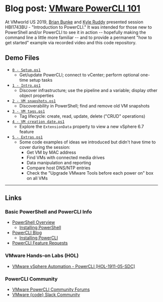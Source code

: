 # Blog post: [VMware PowerCLI 101](https://brianbunke.com/blog/2019/09/03/powercli-101)

At VMworld US 2019, [Brian Bunke](https://twitter.com/brianbunke) and [Kyle Ruddy](https://twitter.com/kmruddy) presented session HBI1743BU - "Introduction to PowerCLI." It was intended for those new to PowerShell and/or PowerCLI to see it in action -- hopefully making the command line a little more familiar -- and to provide a permanent "how to get started" example via recorded video and this code repository.

## Demo Files

- [`0 - Setup.ps1`](0%20-%20Setup.ps1)
  - Get/update PowerCLI; connect to vCenter; perform optional one-time setup tasks
- [`1 - Intro.ps1`](1%20-%20Intro.ps1)
  - Discover infrastructure; use the pipeline and a variable; display other object properties
- [`2 - VM snapshots.ps1`](2%20-%20VM%20snapshots.ps1)
  - Discoverability in PowerShell; find and remove old VM snapshots
- [`3 - VM tags.ps1`](3%20-%20VM%20tags.ps1)
  - Tag lifecycle: create, read, update, delete ("CRUD" operations)
- [`4 - VM creation date.ps1`](4%20-%20VM%20creation%20date.ps1)
  - Explore the `ExtensionData` property to view a new vSphere 6.7 feature
- [`5 - Extras.ps1`](5%20-%20Extras.ps1)
  - Some code examples of ideas we introduced but didn't have time to cover during the session:
    - Get VM by MAC address
    - Find VMs with connected media drives
    - Data manipulation and reporting
    - Compare host DNS/NTP entries
    - Check the "Upgrade VMware Tools before each power on" box on all VMs

---

## Links

### Basic PowerShell and PowerCLI Info

- [PowerShell Overview](https://docs.microsoft.com/en-us/powershell/scripting/overview)
  - [Installing PowerShell](https://docs.microsoft.com/en-us/powershell/scripting/install/installing-powershell)
- [PowerCLI Blog](https://blogs.vmware.com/PowerCLI/)
  - [Installing PowerCLI](https://blogs.vmware.com/PowerCLI/2017/05/powercli-6-5-1-install-walkthrough.html)
- [PowerCLI Feature Requests](https://powercli.ideas.aha.io)

### VMware Hands-on Labs (HOL)

- [VMware vSphere Automation - PowerCLI [HOL-1911-05-SDC]](labs.hol.vmware.com)

### PowerCLI Community

- [VMware PowerCLI Community Forums](https://vmware.com/go/powercli)
- [VMware {code} Slack Community](https://code.vmware.com/web/code/join)
